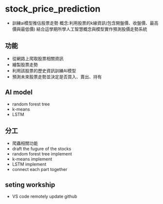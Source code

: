 # stock_price_prediction
* 訓練ai模型推估股票走勢
  概念:利用股票的k線資訊(包含開盤價、收盤價、最高價與最低價) 結合這學期所學人工智慧概念與模型實作預測股價走勢系統
## 功能
* 從網路上爬取股票相關資訊
* 繪製股票走勢
* 利用該股票的歷史資訊訓練AI模型
* 預測未來股票走勢並決定是否買入、賣出、持有

## AI model
* random forest tree
* k-means
* LSTM

## 分工
* 爬蟲相關功能
* draft the fugure of the stocks
* random forest tree implement
* k-means implement
* LSTM implement
* connect each part together

## seting workship
* VS code remotely update github 
